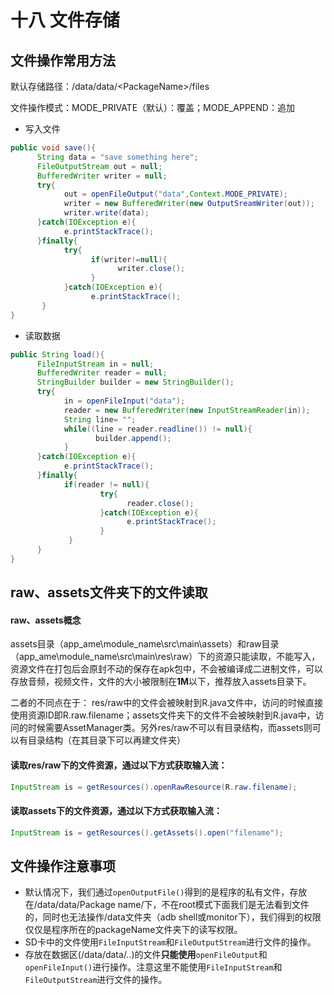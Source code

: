 # 十八 文件存储

## 文件操作常用方法

默认存储路径：/data/data/\<PackageName\>/files

文件操作模式：MODE_PRIVATE（默认）：覆盖；MODE_APPEND：追加

- 写入文件

```java
public void save(){
      String data = "save something here";
      FileOutputStream out = null;
      BufferedWriter writer = null;
      try{
            out = openFileOutput("data",Context.MODE_PRIVATE);
            writer = new BufferedWriter(new OutputSreamWriter(out));
            writer.write(data);
      }catch(IOException e){
            e.printStackTrace();
      }finally{
            try{
                  if(writer!=null){
                        writer.close();
                  }
            }catch(IOException e){
                  e.printStackTrace();
       }
}
```

- 读取数据

```java
public String load(){
      FileInputStream in = null;
      BufferedWriter reader = null;
      StringBuilder builder = new StringBuilder();
      try{
            in = openFileInput("data");
            reader = new BufferedWriter(new InputStreamReader(in));
            String line= "";
            while((line = reader.readline()) != null){
                   builder.append();
            }
      }catch(IOException e){
            e.printStackTrace();
      }finally{
            if(reader != null){
                    try{
                          reader.close();
                    }catch(IOException e){
                          e.printStackTrace();
                    }
             }
      }
}
```

## raw、assets文件夹下的文件读取

#### raw、assets概念

assets目录（app_ame\module_name\src\main\assets）和raw目录（app_ame\module_name\src\main\res\raw）下的资源只能读取，不能写入，资源文件在打包后会原封不动的保存在apk包中，不会被编译成二进制文件，可以存放音频，视频文件，文件的大小被限制在**1M**以下，推荐放入assets目录下。

二者的不同点在于：
res/raw中的文件会被映射到R.java文件中，访问的时候直接使用资源ID即R.raw.filename；assets文件夹下的文件不会被映射到R.java中，访问的时候需要AssetManager类。另外res/raw不可以有目录结构，而assets则可以有目录结构（在其目录下可以再建文件夹）

#### 读取res/raw下的文件资源，通过以下方式获取输入流：

```java
InputStream is = getResources().openRawResource(R.raw.filename);
```

#### 读取assets下的文件资源，通过以下方式获取输入流：

```java
InputStream is = getResources().getAssets().open("filename");
```

## 文件操作注意事项

- 默认情况下，我们通过`openOutputFile()`得到的是程序的私有文件，存放在/data/data/Package name/下，不在root模式下面我们是无法看到文件的，同时也无法操作/data文件夹（adb shell或monitor下），我们得到的权限仅仅是程序所在的packageName文件夹下的读写权限。 
- SD卡中的文件使用`FileInputStream`和`FileOutputStream`进行文件的操作。
- 存放在数据区(/data/data/..)的文件**只能使用**`openFileOutput`和`openFileInput()`进行操作。注意这里不能使用`FileInputStream`和`FileOutputStream`进行文件的操作。
